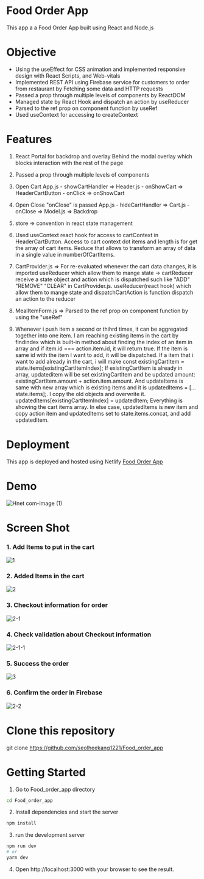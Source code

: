 # Food Order App
This app a a Food Order App built using React and Node.js

# Objective
- Using the useEffect for CSS animation and implemented responsive design with React Scripts, and Web-vitals
- Implemented REST API using Firebase service for customers  to order from restaurant by Fetching some data and HTTP requests
- Passed a prop through multiple levels of components by ReactDOM
- Managed state by React Hook and dispatch an action by useReducer
- Parsed to the ref prop on component function by useRef
- Used useContext for accessing to createContext

# Features
1. React Portal for backdrop and overlay
Behind the modal overlay which blocks interaction with the rest of the page

2. Passed a prop through multiple levels of components 
1. Open Cart
App.js - showCartHandler => Header.js - onShowCart => HeaderCartButton - onClick => onShowCart

2. Open Close
"onClose" is passed
App.js - hideCartHandler => Cart.js - onClose => Model.js => Backdrop

3. store => convention in react state management

4. Used useContext react hook for access to cartContext in HeaderCartButton.
Access to cart context dot items and length is for get the array of cart items. 
Reduce that allows to transform an array of data in a single value in numberOfCartItems.

5. CartProvider.js => For re-evaluated whenever the cart data changes, it is imported useReducer which allow them to mange state
-> cartReducer receive a state object and action which is dispatched such like "ADD" "REMOVE" "CLEAR" in CartProvider.js. useReducer(react hook) which allow them to mange state and dispatchCartAction is function dispatch an action to the reducer

6. MealItemForm.js => Parsed to the ref prop on component function by using the "useRef"

7. Whenever i push item a second or thihrd times, it can be aggregated together into one item.
I am reaching existing items in the cart by findindex which is built-in method about finding the index of an item in array and if item.id === action.item.id, it will return true. If the item is same id with the item I want to add, it will be dispatched. If a item that i want to add already in the cart, i will make const existingCartItem = state.items[existingCartItemIndex];
If existingCartItem is already in array, updateditem will be set existingCartItem and be updated amount: existingCartItem.amount + action.item.amount. And updateItems is same with new array which is existing items and it is updatedItems = […state.items];. I copy the old objects and overwrite it. updatedItems[existingCartItemIndex] = updatedItem; Everything is showing the cart items array. In else case, updatedItems is new item and copy action item and updatedItems set to state.items.concat, and add updatedItem.

# Deployment
This app is deployed and hosted using Netlify
<a href="https://famous-gingersnap-88a91f.netlify.app/" rel="nofollow">Food Order App<a/>

# Demo
![Hnet com-image (1)](https://user-images.githubusercontent.com/71479209/163729742-f953308a-d259-46c4-85a8-40b73e07b210.gif)

# Screen Shot

### 1. Add Items to put in the cart

![1](https://user-images.githubusercontent.com/71479209/163729657-88cec191-a85f-47cd-be36-def28d582fa5.png)

### 2. Added Items in the cart
![2](https://user-images.githubusercontent.com/71479209/163729659-673b0a2c-ffc7-4964-a3d8-745d71bd8f44.png)

### 3. Checkout information for order
![2-1](https://user-images.githubusercontent.com/71479209/163729662-7e16c4aa-2a40-444c-9e9a-97cc9c7a34a5.png)

### 4. Check validation about Checkout information
![2-1-1](https://user-images.githubusercontent.com/71479209/163729665-37097d4c-8aef-4167-aa85-ecc90c298b2d.png)


### 5. Success the order
![3](https://user-images.githubusercontent.com/71479209/163729678-119e0ccc-2ef1-49a7-8dca-b12602efaa4f.png)

### 6. Confirm the order in Firebase
![2-2](https://user-images.githubusercontent.com/71479209/163729672-0e5e2d4a-6bcc-4f59-a16d-4d05daf67436.png)

# Clone this repository
git clone https://github.com/seolheekang1221/Food_order_app
# Getting Started
1. Go to Food_order_app directory
```sh
cd Food_order_app
```
2. Install dependencies and start the server
```sh
npm install
```
3. run the development server
```sh
npm run dev
# or
yarn dev
```
4. Open http://localhost:3000 with your browser to see the result.


